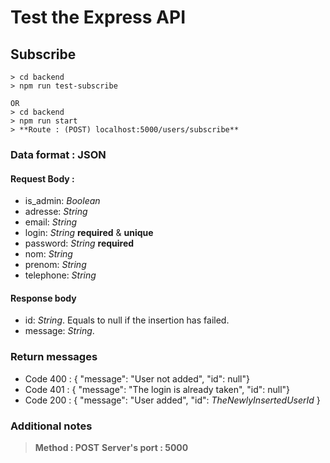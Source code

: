 # Test the Express API

## Subscribe 

```
> cd backend
> npm run test-subscribe

OR 
> cd backend 
> npm run start
> **Route : (POST) localhost:5000/users/subscribe**
``` 

### Data format : JSON

#### Request Body : 

- is_admin: *Boolean* 
- adresse: *String* 
- email: *String* 
- login: *String* **required** & **unique**
- password: *String* **required**
- nom: *String*
- prenom: *String* 
- telephone: *String*

#### Response body

- id: *String*. Equals to null if the insertion has failed. 
- message: *String*. 

### Return messages

- Code 400 : { "message": "User not added", "id": null"}
- Code 401 : { "message": "The login is already taken", "id": null"}
- Code 200 : { "message": "User added", "id": *TheNewlyInsertedUserId* }

### Additional notes

> **Method : POST**
> **Server's port : 5000**
